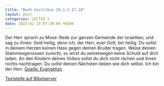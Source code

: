 ```yaml
---
title: "Buch Levitikus 19,1-2.17-18"
layout: post
categories: LECTIO 1
date: 2023-02-19 07:30:04 +0100
---
```

Der Herr sprach zu Mose:
Rede zur ganzen Gemeinde der Israeliten, und sag zu ihnen: Seid heilig, denn ich, der Herr, euer Gott, bin heilig.
Du sollst in deinem Herzen keinen Hass gegen deinen Bruder tragen. Weise deinen Stammesgenossen zurecht, so wirst du seinetwegen keine Schuld auf dich laden.
An den Kindern deines Volkes sollst du dich nicht rächen und ihnen nichts nachtragen. Du sollst deinen Nächsten lieben wie dich selbst. Ich bin der Herr.
[Quelle: Evangelizo](https://evangeliumtagfuertag.org/DE/gospel)

[Textstelle auf Bibelserver](https://www.bibleserver.com/EU/3.Mose19,1-2.17-18)
